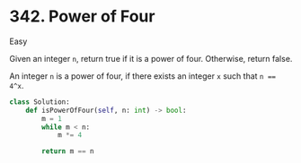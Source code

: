 # 342. Power of Four

Easy

Given an integer `n`, return true if it is a power of four. Otherwise, return false.

An integer `n` is a power of four, if there exists an integer `x` such that `n == 4^x`.

```python
class Solution:
    def isPowerOfFour(self, n: int) -> bool:
        m = 1
        while m < n:
            m *= 4

        return m == n
```
